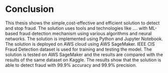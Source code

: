 # Conclusion

This thesis shows the simple,cost-effective and efficient solution to detect and stop fraud. The solution uses tools and technologies like ....
with ML-based fraud detection mechanism using various algorithms and neural networks. The solution is implemented using Python and Jupyter Notebook. The solution is deployed on AWS cloud using AWS SageMaker. IEEE CIS Fraud Detection dataset is used for training and testing the model. The solution is tested on AWS SageMaker and the results are compared with the results of the same dataset on Kaggle. The results show that the solution is able to detect fraud with 99.9% accuracy and 99.9% precision.
